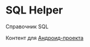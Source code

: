 # SQL Helper


Справочник SQL

Контент для [Андроид-проекта](https://github.com/DroidDump/OraclePLSQL)
